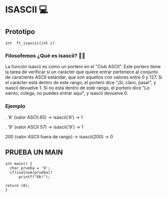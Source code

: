 # ISASCII 💻
## Prototipo
```int	ft_isascii(int c)```

### Filosofemos ¿Qué es isascii? 🚬🌿
La función isascii es como un portero en el "Club ASCII". Este portero tiene la tarea de verificar si un carácter que quiere entrar pertenece al conjunto de caracteres ASCII estándar, que son aquellos con valores entre 0 y 127. Si el carácter está dentro de este rango, el portero dice "¡Sí, claro, pasa!", y isascii devuelve 1. Si no está dentro de este rango, el portero dice "Lo siento, colega, no puedes entrar aquí", y isascii devuelve 0.

### Ejemplo
. 'A' (valor ASCII 65) → isascii('A') → 1

. '9' (valor ASCII 57) → isascii('9') → 1

200 (valor ASCII fuera de rango) → isascii(200) → 0

##  PRUEBA UN MAIN 
```
int main() {
  char prueba = '9';
  if(isalnum(prueba))
      printf("Ok!");

return (0);
}
```
